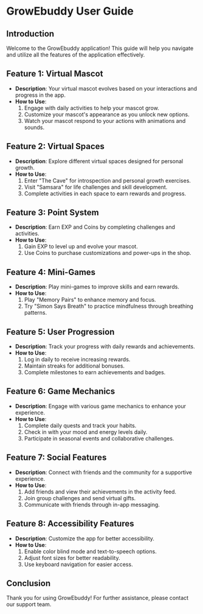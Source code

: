 # GrowEbuddy User Guide

## Introduction
Welcome to the GrowEbuddy application! This guide will help you navigate and utilize all the features of the application effectively.

## Feature 1: Virtual Mascot
- **Description**: Your virtual mascot evolves based on your interactions and progress in the app.
- **How to Use**:
  1. Engage with daily activities to help your mascot grow.
  2. Customize your mascot's appearance as you unlock new options.
  3. Watch your mascot respond to your actions with animations and sounds.

## Feature 2: Virtual Spaces
- **Description**: Explore different virtual spaces designed for personal growth.
- **How to Use**:
  1. Enter "The Cave" for introspection and personal growth exercises.
  2. Visit "Samsara" for life challenges and skill development.
  3. Complete activities in each space to earn rewards and progress.

## Feature 3: Point System
- **Description**: Earn EXP and Coins by completing challenges and activities.
- **How to Use**:
  1. Gain EXP to level up and evolve your mascot.
  2. Use Coins to purchase customizations and power-ups in the shop.

## Feature 4: Mini-Games
- **Description**: Play mini-games to improve skills and earn rewards.
- **How to Use**:
  1. Play "Memory Pairs" to enhance memory and focus.
  2. Try "Simon Says Breath" to practice mindfulness through breathing patterns.

## Feature 5: User Progression
- **Description**: Track your progress with daily rewards and achievements.
- **How to Use**:
  1. Log in daily to receive increasing rewards.
  2. Maintain streaks for additional bonuses.
  3. Complete milestones to earn achievements and badges.

## Feature 6: Game Mechanics
- **Description**: Engage with various game mechanics to enhance your experience.
- **How to Use**:
  1. Complete daily quests and track your habits.
  2. Check in with your mood and energy levels daily.
  3. Participate in seasonal events and collaborative challenges.

## Feature 7: Social Features
- **Description**: Connect with friends and the community for a supportive experience.
- **How to Use**:
  1. Add friends and view their achievements in the activity feed.
  2. Join group challenges and send virtual gifts.
  3. Communicate with friends through in-app messaging.

## Feature 8: Accessibility Features
- **Description**: Customize the app for better accessibility.
- **How to Use**:
  1. Enable color blind mode and text-to-speech options.
  2. Adjust font sizes for better readability.
  3. Use keyboard navigation for easier access.

## Conclusion
Thank you for using GrowEbuddy! For further assistance, please contact our support team. 